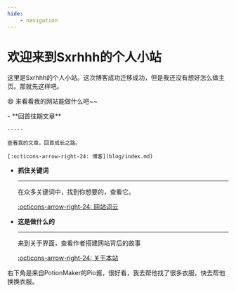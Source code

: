 ```yaml
---
hide:
    - navigation
---
```


# 欢迎来到Sxrhhh的个人小站

这里是Sxrhhh的个人小站。这次博客成功迁移成功，但是我还没有想好怎么做主页。那就先这样吧。

:smile: 来看看我的网站能做什么吧~~

<div class="grid cards" markdown>
-   **回首往期文章**

    -----

    查看我的文章，回首成长之路。

    [:octicons-arrow-right-24: 博客](blog/index.md)

-   **抓住关键词**
    
    ----

    在众多关键词中，找到你想要的，查看它。

    [:octicons-arrow-right-24: 网站词云](tags.md)

-   **这是做什么的**
    
    ----

    来到关于界面，查看作者搭建网站背后的故事

    [:octicons-arrow-right-24: 关于本站](about.md)

</div>

右下角是来自PotionMaker的Pio酱，很好看，我去帮他找了很多衣服，快去帮他换换衣服。


